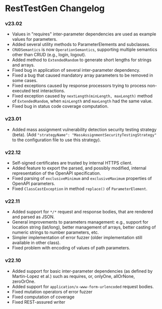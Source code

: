 # RestTestGen Changelog

### v23.02
- Values in "requires" inter-parameter dependencies are used as example values for parameters.
- Added several utility methods to ParameterElements and subclasses.
- `CRUDSemantics` is now `OperationSemantics`, supporting multiple semantics other than CRUD (e.g., login, logout).
- Added method to `ExtendedRandom` to generate short lengths for strings and arrays.
- Fixed bug in application of several inter-parameter dependency.
- Fixed a bug that caused mandatory array parameters to be removed in some cases.
- Fixed exceptions caused by response processors trying to process non-executed test interactions.
- Fixed exception caused by `nextLength(minLength, maxLength)` method of `ExtendedRandom`, when `minLength` and `maxLength` had the same value.
- Fixed bug in status code coverage computation.

### v23.01
- Added mass assignment vulnerability detection security testing strategy (beta). (Add `"strategyName": "MassAssignmentSecurityTestingStrategy"` to the configuration file to use this strategy).

### v22.12
- Self-signed certificates are trusted by internal HTTPS client.
- Added feature to export the parsed, and possibly modified, internal representation of the OpenAPI specification.
- Fixed parsing of `exclusiveMinimum` and `exclusiveMaximum` properties of OpenAPI parameters.
- Fixed `ClassCastException` in method `replace()` of `ParameterElement`.

### v22.11
- Added support for `*/*` request and response bodies, that are rendered and parsed as JSON.
- General improvements to parameters management: e.g., support for location string (lat/long), better management of arrays, better casting of numeric strings to number parameters, etc.
- Simpler implementation of error fuzzer (older implementation still available in other class).
- Fixed problem with encoding of values of path parameters.

### v22.10
- Added support for basic inter-parameter dependencies (as defined by Martin-Lopez et al.) such as requires, or, onlyOne, allOrNone, zeroOrOne.
- Added support for `application/x-www-form-urlencoded` request bodies.
- Fixed mutation operators of error fuzzer
- Fixed computation of coverage
- Fixed REST-assured writer